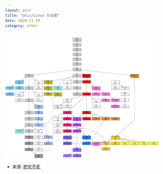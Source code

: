 ```yaml
---
layout: post
title: "Unix/Linux 分支图"
date: 2020-11-10
category: other
---
```

![alt text](/public/img/20200215123403103.jpg)

* 来源:  [肥宅不死](https://blog.csdn.net/jerryhanjj/article/details/104326073?utm_medium=distribute.pc_aggpage_search_result.none-task-blog-2~all~sobaiduend~default-1-104326073.nonecase&utm_term=linux%E4%B8%BB%E8%A6%81%E5%88%86%E6%94%AF&spm=1000.2123.3001.4430)
